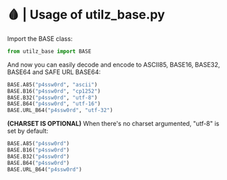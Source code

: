 # 🩸 | Usage of utilz_base.py

<p>Import the BASE class:</p>

```python
from utilz_base import BASE
```

<p>And now you can easily decode and encode to ASCII85, BASE16, BASE32, BASE64 and SAFE URL BASE64:</p>

```python
BASE.A85("p4ssw0rd", "ascii")
BASE.B16("p4ssw0rd", "cp1252")
BASE.B32("p4ssw0rd", "utf-8")
BASE.B64("p4ssw0rd", "utf-16")
BASE.URL_B64("p4ssw0rd", "utf-32")
```
<p><b>(CHARSET IS OPTIONAL)</b> When there's no charset argumented, "utf-8" is set by default:</p>

```python
BASE.A85("p4ssw0rd")
BASE.B16("p4ssw0rd")
BASE.B32("p4ssw0rd")
BASE.B64("p4ssw0rd")
BASE.URL_B64("p4ssw0rd")
```
